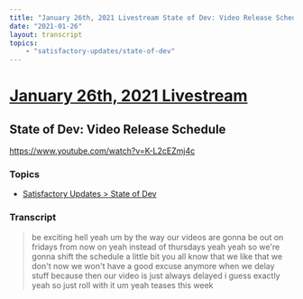 ```yaml
---
title: "January 26th, 2021 Livestream State of Dev: Video Release Schedule"
date: "2021-01-26"
layout: transcript
topics:
    - "satisfactory-updates/state-of-dev"
---
```

# [January 26th, 2021 Livestream](../2021-01-26.md)
## State of Dev: Video Release Schedule
https://www.youtube.com/watch?v=K-L2cEZmj4c

### Topics
* [Satisfactory Updates > State of Dev](../topics/satisfactory-updates/state-of-dev.md)

### Transcript

> be exciting hell yeah um by the way our videos are gonna be out on fridays from now on yeah instead of thursdays yeah yeah so we're gonna shift the schedule a little bit you all know that we like that we don't now we won't have a good excuse anymore when we delay stuff because then our video is just always delayed i guess exactly yeah so just roll with it um yeah teases this week
